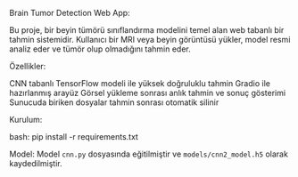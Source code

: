 Brain Tumor Detection Web App:

Bu proje, bir beyin tümörü sınıflandırma modelini temel alan web tabanlı bir tahmin sistemidir. Kullanıcı bir MRI veya beyin görüntüsü yükler, model resmi analiz eder ve tümör olup olmadığını tahmin eder.

Özellikler:

CNN tabanlı TensorFlow modeli ile yüksek doğruluklu tahmin
Gradio ile hazırlanmış arayüz
Görsel yükleme sonrası anlık tahmin ve sonuç gösterimi
Sunucuda biriken dosyalar tahmin sonrası otomatik silinir


Kurulum:

bash:
pip install -r requirements.txt


Model:
Model `cnn.py` dosyasında eğitilmiştir ve `models/cnn2_model.h5` olarak kaydedilmiştir.

